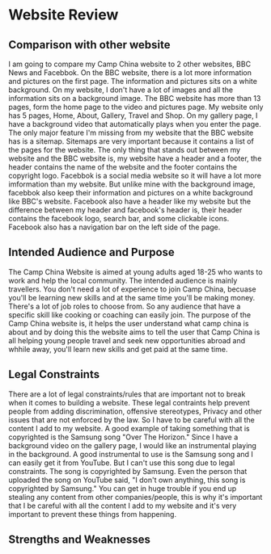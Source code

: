 # Website Review 

## Comparison with other website

I am going to compare my Camp China website to 2 other websites, BBC News and Facebbok. On the BBC website, there is a lot more information and pictures on the first page. The information and pictures sits on a white background. On my website, I don't have a lot of images and all the information sits on a background image. The BBC website has more than 13 pages, form the home page to the video and pictures page. My website only has 5 pages, Home, About, Gallery, Travel and Shop. On my gallery page, I have a background video that automatically plays when you enter the page. The only major feature I'm missing from my website that the BBC website has is a sitemap. Sitemaps are very important because it contains a list of the pages for the website. The only thing that stands out between my website and the BBC website is, my website have a header and a footer, the header contains the name of the website and the footer contains the copyright logo. 
Facebbok is a social media website so it will have a lot more imformation than my website. But unlike mine with the background image, facebbok also keep their information and pictures on a white background like BBC's website. Facebook also have a header like my website but the difference between my header and facebook's header is, their header contains the facebook logo, search bar, and some clickable icons. Facebook also has a navigation bar on the left side of the page. 

## Intended Audience and Purpose 

The Camp China Website is aimed at young adults aged 18-25 who wants to work and help the local community. The intended audience is mainly travellers. You don't need a lot of experience to join Camp China, becuase you'll be learning new skills and at the same time you'll be making money. There's a lot of job roles to choose from. So any audience that have a specific skill like cooking or coaching can easily join. The purpose of the Camp China website is, it helps the user understand what camp china is about and by doing this the website aims to tell the user that Camp China is all helping young people travel and seek new opportunities abroad and whhile away, you'll learn new skills and get paid at the same time. 

## Legal Constraints 

There are a lot of legal constraints/rules that are important not to break when it comes to building a website. These legal contraints help prevent people from adding discrimination, offensive stereotypes, Privacy and other issues that are not enforced by the law. So I have to be careful with all the content I add to my website. A good example of taking something that is copyrighted is the Samsung song "Over The Horizon." Since I have a background video on the gallery page, I would like an instrumental playing in the background. A good instrumental to use is the Samsung song and I can easily get it from YouTube. But I can't use this song due to legal constraints. The song is copyrighted by Samsung. Even the person that uploaded the song on YouTube said, "I don't own anything, this song is copyrighted by Samsung." You can get in huge trouble if you end up stealing any content from other companies/people, this is why it's important that I be careful with all the content I add to my website and it's very important to prevent these things from happening. 

## Strengths and Weaknesses
